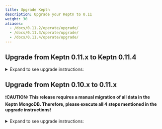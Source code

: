 ```yaml
---
title: Upgrade Keptn
description: Upgrade your Keptn to 0.11
weight: 30
aliases:
  - /docs/0.11.2/operate/upgrade/
  - /docs/0.11.3/operate/upgrade/
  - /docs/0.11.4/operate/upgrade/
---
```


## Upgrade from Keptn 0.11.x to Keptn 0.11.4

<details><summary>Expand to see upgrade instructions:</summary>
<p>

* **Step 1.** To download and install the Keptn CLI for version 0.11.4, you can choose between:
   * *Automatic installation of the Keptn CLI (Linux and Mac):*

      * The next command will download the 0.11.4 release from [GitHub](https://github.com/keptn/keptn/releases), unpack it, and move it to `/usr/local/bin/keptn`.
      ```console
      curl -sL https://get.keptn.sh | KEPTN_VERSION=0.11.4 bash
      ```

      * Verify that the installation has worked and that the version is correct by running:
      ```console
      keptn version
      ```

   * *Manual installation of the Keptn CLI:*

      * Download the release for your platform from the [GitHub](https://github.com/keptn/keptn/releases/tag/0.11.4)
      * Unpack the binary and move it to a directory of your choice (e.g., `/usr/local/bin/`)
      * Verify that the installation has worked and that the version is correct by running:
      ```console
      keptn version
      ```

* **Step 2.** To upgrade your Keptn installation from 0.11.x to 0.11.4, the Keptn CLI offers the command:
   ```console
   keptn upgrade
   ```

      * Please [verify that you are connected to the correct Kubernetes cluster](../../troubleshooting/#verify-kubernetes-context-with-keptn-installation) before executing this command.
      * This CLI command executes a Helm upgrade using the Helm chart from: [keptn-installer/keptn-0.11.4.tgz](https://storage.googleapis.com/keptn-installer/keptn-0.11.4.tgz)


* :warning: **Step 3.** If you are using the **jmeter-service** or **helm-service**, upgrade them to 0.11.4 using the following commands: 
   ```console
   helm repo update

   helm upgrade jmeter-service https://github.com/keptn/keptn/releases/download/0.11.4/jmeter-service-0.11.4.tgz -n keptn --create-namespace --wait --reuse-values

   helm upgrade helm-service https://github.com/keptn/keptn/releases/download/0.11.4/helm-service-0.11.4.tgz -n keptn --create-namespace --wait --reuse-values
   ```

</p>
</details>

## Upgrade from Keptn 0.10.x to 0.11.x

❗️**CAUTION: This release requires a manual migration of all data in the Keptn MongoDB. Therefore, please execute all 4 steps mentioned in the upgrade instructions**❗️

<details><summary>Expand to see upgrade instructions:</summary>
<p>

* **Step 1.** Before starting the update, it is mandatory to create a backup of your Keptn projects. To do so, please follow the instructions in the [0.10.x backup guide](../../../0.10.x/operate/backup_and_restore).

* **Step 2.** To download and install the Keptn CLI for version 0.11.x, you can choose between:
   * *Automatic installation of the Keptn CLI (Linux and Mac):*

      * The next command will download the 0.11.4 release from [GitHub](https://github.com/keptn/keptn/releases), unpack it, and move it to `/usr/local/bin/keptn`.
      ```console
      curl -sL https://get.keptn.sh | KEPTN_VERSION=0.11.4 bash
      ```

      * Verify that the installation has worked and that the version is correct by running:
      ```console
      keptn version
      ```

   * *Manual installation of the Keptn CLI:*

      * Download the release for your platform from the [GitHub](https://github.com/keptn/keptn/releases/tag/0.11.4)
      * Unpack the binary and move it to a directory of your choice (e.g., `/usr/local/bin/`)
      * Verify that the installation has worked and that the version is correct by running:
      ```console
      keptn version
      ```

* **Step 3.** To upgrade your Keptn installation from 0.10.x to 0.11.x, the Keptn CLI offers the command:
   ```console
   keptn upgrade
   ```

      * Please [verify that you are connected to the correct Kubernetes cluster](../../troubleshooting/#verify-kubernetes-context-with-keptn-installation) before executing this command.
      * This CLI command executes a Helm upgrade using the Helm chart from: [keptn-installer/keptn-0.11.4.tgz](https://storage.googleapis.com/keptn-installer/keptn-0.11.4.tgz)


* **Step 4.** Restore your Mongo DB and configuration service data according to the steps in the [restore guide](../../operate/backup_and_restore).

* :warning: **Step 5.** If you are using the **jmeter-service** or **helm-service**, upgrade them to 0.11.4 using the following commands: 
   ```console
   helm repo update

   helm upgrade jmeter-service https://github.com/keptn/keptn/releases/download/0.11.4/jmeter-service-0.11.4.tgz -n keptn --create-namespace --wait --reuse-values

   helm upgrade helm-service https://github.com/keptn/keptn/releases/download/0.11.4/helm-service-0.11.4.tgz -n keptn --create-namespace --wait --reuse-values
   ```

**Note:** If you have manually modified your Keptn deployment, e.g., you deleted the Kubernetes Secret `bridge-credentials` for disabling basic auth, the `keptn upgrade` command will not detect the modification. Please re-apply your modification after performing the upgrade.

</p>
</details>
